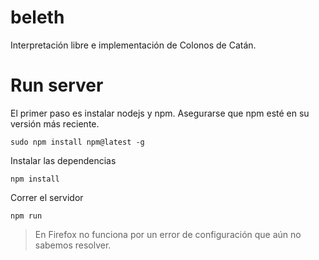 # beleth

Interpretación libre e implementación de Colonos de Catán.

# Run server

El primer paso es instalar nodejs y npm. Asegurarse que npm esté en su versión más reciente.

    sudo npm install npm@latest -g

Instalar las dependencias

    npm install

Correr el servidor

    npm run

> En Firefox no funciona por un error de configuración que aún no sabemos resolver.

